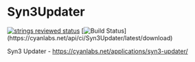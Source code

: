 # Syn3Updater

[![strings reviewed status](https://translate.cyanlabs.net/51c0b2ce-0103-4522-8b52-c1fd9c4edf0f/percentage_reviewed_badge.svg)](https://translate.cyanlabs.net/app/projects/51c0b2ce-0103-4522-8b52-c1fd9c4edf0f/)
[![Build Status](https://ci.cyanlabs.net/app/rest/builds/buildType:(id:Syn3Updater)/statusIcon)](https://cyanlabs.net/api/ci/Syn3Updater/latest/download)

Syn3 Updater - https://cyanlabs.net/applications/syn3-updater/ 
